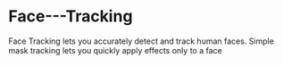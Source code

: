 # Face---Tracking
Face Tracking lets you accurately detect and track human faces. Simple mask tracking lets you quickly apply effects only to a face

